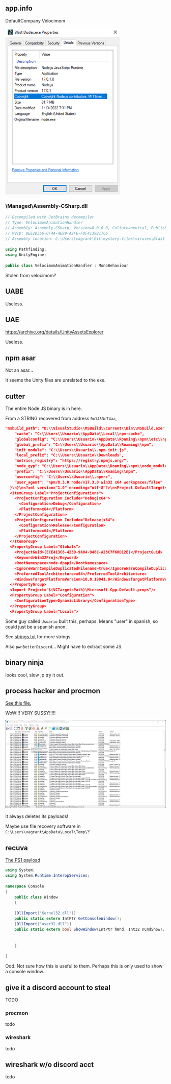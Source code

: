 ## app.info
DefaultCompany
Velocimom

![](img/blastdudesproperties.png)

### \Managed\Assembly-CSharp.dll

```cs
// Decompiled with JetBrains decompiler
// Type: VelocimomAnimationHandler
// Assembly: Assembly-CSharp, Version=0.0.0.0, Culture=neutral, PublicKeyToken=null
// MVID: 8EE2D356-0F4A-4E99-A2FE-FDF4139217C6
// Assembly location: C:\Users\vagrant\Git\mystery-files\viruses\Blast Dudes\Blast Dudes\Blast-Dudes-DATA\Managed\Assembly-CSharp.dll

using Pathfinding;
using UnityEngine;

public class VelocimomAnimationHandler : MonoBehaviour
```

Stolen from velocimom?

## UABE

Useless.

## UAE

https://archive.org/details/UnityAssetsExplorer

Useless.

## npm asar

Not an asar...

It seems the Unity files are unrelated to the exe.

## cutter

The entire Node.JS binary is in here.

From a STRING recovered from address `0x1453c74aa`,

```json
"msbuild_path": "D:\\VisualStudio\\MSBuild\\Current\\Bin\\MSBuild.exe",
    "cache": "C:\\Users\\Usuario\\AppData\\Local\\npm-cache",
    "globalconfig": "C:\\Users\\Usuario\\AppData\\Roaming\\npm\\etc\\npmrc",
    "global_prefix": "C:\\Users\\Usuario\\AppData\\Roaming\\npm",
    "init_module": "C:\\Users\\Usuario\\.npm-init.js",
    "local_prefix": "C:\\Users\\Usuario\\Downloads",
    "metrics_registry": "https://registry.npmjs.org/",
    "node_gyp": "C:\\Users\\Usuario\\AppData\\Roaming\\npm\\node_modules\\npm\\node_modules\\node-gyp\\bin\\node-gyp.js",
    "prefix": "C:\\Users\\Usuario\\AppData\\Roaming\\npm",
    "userconfig": "C:\\Users\\Usuario\\.npmrc",
    "user_agent": "npm/8.3.0 node/v17.3.0 win32 x64 workspaces/false"
  }\n}\n<?xml version="1.0" encoding="utf-8"?>\n<Project DefaultTargets="Build" ToolsVersion="14.0" xmlns="http://schemas.microsoft.com/developer/msbuild/2003">
  <ItemGroup Label="ProjectConfigurations">
    <ProjectConfiguration Include="Debug|x64">
      <Configuration>Debug</Configuration>
      <Platform>x64</Platform>
    </ProjectConfiguration>
    <ProjectConfiguration Include="Release|x64">
      <Configuration>Release</Configuration>
      <Platform>x64</Platform>
    </ProjectConfiguration>
  </ItemGroup>
  <PropertyGroup Label="Globals">
    <ProjectGuid>{ECE413C6-4239-9A04-946C-A28C7F60D12E}</ProjectGuid>
    <Keyword>Win32Proj</Keyword>
    <RootNamespace>node-dpapi</RootNamespace>
    <IgnoreWarnCompileDuplicatedFilename>true</IgnoreWarnCompileDuplicatedFilename>
    <PreferredToolArchitecture>x64</PreferredToolArchitecture>
    <WindowsTargetPlatformVersion>10.0.19041.0</WindowsTargetPlatformVersion>
  </PropertyGroup>
  <Import Project="$(VCTargetsPath)\Microsoft.Cpp.Default.props"/>
  <PropertyGroup Label="Configuration">
    <ConfigurationType>DynamicLibrary</ConfigurationType>
  </PropertyGroup>
  <PropertyGroup Label="Locals">
```

Some guy called `Usuario` built this, perhaps. Means "user" in spanish, so could just be a spanish anon.

See [strings.txt](data/strings.txt) for more strings.

Also `pwnBetterDiscord`... Might have to extract some JS.

## binary ninja

looks cool, slow ;p try it out.

## process hacker and procmon

[See this file.](captures/procmon-blastdudes-pristine.pml)

WoW!!! VERY SUSSY!!!!!

![](img/sussy-procmon.png)

It always deletes its payloads!

Maybe use file recovery software in `C:\Users\vagrant\AppData\Local\Temp\`?

## recuva

[The PS1 payload](data/recuva)

```cs
using System;
using System.Runtime.InteropServices;

namespace Console
{
    public class Window
    {
    
    [DllImport("Kernel32.dll")]
    public static extern IntPtr GetConsoleWindow();
    [DllImport("user32.dll")]
    public static extern bool ShowWindow(IntPtr hWnd, Int32 nCmdShow);
    

    }

}
```

Odd. Not sure how this is useful to them. Perhaps this is only used to show a console window.

## give it a discord account to steal

TODO

### procmon

todo

### wireshark

todo

## wireshark w/o discord acct

todo